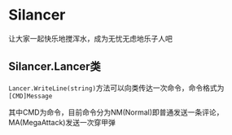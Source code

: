 # Silancer
让大家一起快乐地搅浑水，成为无忧无虑地乐子人吧
## Silancer.Lancer类
`Lancer.WriteLine(string)`方法可以向类传达一次命令，命令格式为`[CMD]Message`

其中CMD为命令，目前命令分为NM(Normal)即普通发送一条评论，MA(MegaAttack)发送一次穿甲弹
